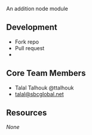 An addition node module

## Development

- Fork repo
- Pull request
- 
## Core Team Members

- Talal Talhouk @ttalhouk
- <talal@sbcglobal.net>

## Resources

*None*

